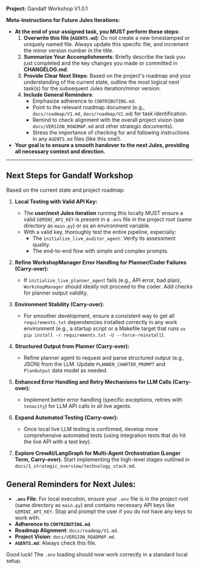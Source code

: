 **Project:** Gandalf Workshop V1.0.1

**Meta-Instructions for Future Jules Iterations:**
*   **At the end of your assigned task, you MUST perform these steps:**
    1.  **Overwrite this file (`AGENTS.md`)**: Do not create a new timestamped or uniquely named file. Always update this specific file, and increment the minor version number in the title.
    2.  **Summarize Your Accomplishments**: Briefly describe the task you just completed and the key changes you made or committed in **CHANGELOG.md**.
    3.  **Provide Clear Next Steps**: Based on the project's roadmap and your understanding of the current state, outline the most logical next task(s) for the subsequent Jules iteration/minor version.
    4.  **Include General Reminders**:
        *   Emphasize adherence to `CONTRIBUTING.md`.
        *   Point to the relevant roadmap document (e.g., `docs/roadmap/V1.md`, `docs/roadmap/V2.md`) for task identification.
        *   Remind to check alignment with the overall project vision (see `docs/VERSION_ROADMAP.md` and other strategic documents).
        *   Stress the importance of checking for and following instructions in any `AGENTS.md` files (like this one!).
*   **Your goal is to ensure a smooth handover to the next Jules, providing all necessary context and direction.**

---

## Next Steps for Gandalf Workshop

Based on the current state and project roadmap:

1.  **Local Testing with Valid API Key:**
    *   The **user/next Jules iteration** running this locally MUST ensure a valid `GEMINI_API_KEY` is present in a `.env` file in the project root (same directory as `main.py`) or as an environment variable.
    *   With a valid key, thoroughly test the entire pipeline, especially:
        *   The `initialize_live_auditor_agent`: Verify its assessment quality.
        *   The end-to-end flow with simple and complex prompts.

2.  **Refine WorkshopManager Error Handling for Planner/Coder Failures (Carry-over):**
    *   If `initialize_live_planner_agent` fails (e.g., API error, bad plan), `WorkshopManager` should ideally not proceed to the coder. Add checks for planner output validity.

3.  **Environment Stability (Carry-over):**
    *   For smoother development, ensure a consistent way to get all `requirements.txt` dependencies installed correctly in any work environment (e.g., a startup script or a Makefile target that runs `uv pip install -r requirements.txt -U --force-reinstall`).

4.  **Structured Output from Planner (Carry-over):**
    *   Refine planner agent to request and parse structured output (e.g., JSON) from the LLM. Update `PLANNER_CHARTER_PROMPT` and `PlanOutput` data model as needed.

5.  **Enhanced Error Handling and Retry Mechanisms for LLM Calls (Carry-over):**
    *   Implement better error handling (specific exceptions, retries with `tenacity`) for LLM API calls in all live agents.

6.  **Expand Automated Testing (Carry-over):**
    *   Once local live LLM testing is confirmed, develop more comprehensive automated tests (using integration tests that do hit the live API with a test key).

7.  **Explore CrewAI/LangGraph for Multi-Agent Orchestration (Longer Term, Carry-over).** Start implementing the high-level stages outlined in `docs/1_strategic_overview/technology_stack.md`.

## General Reminders for Next Jules:

*   **`.env` File**: For local execution, ensure your `.env` file is in the project root (same directory as `main.py`) and contains necessary API keys like `GEMINI_API_KEY`. Stop and prompt the user if you do not have any keys to work with.
*   **Adherence to `CONTRIBUTING.md`**.
*   **Roadmap Alignment**: `docs/roadmap/V1.md`.
*   **Project Vision**: `docs/VERSION_ROADMAP.md`.
*   **`AGENTS.md`**: Always check this file.

Good luck! The `.env` loading should now work correctly in a standard local setup.
